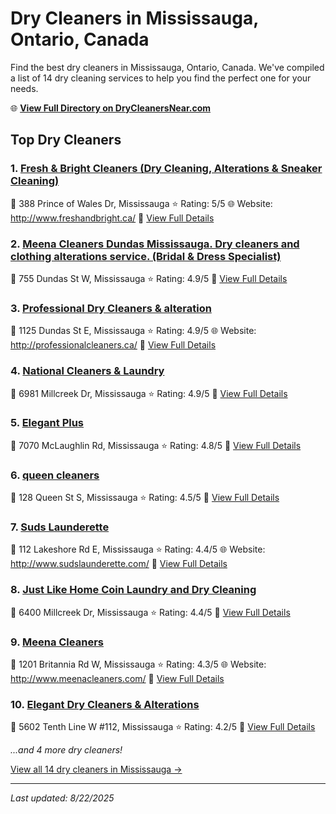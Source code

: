 # Dry Cleaners in Mississauga, Ontario, Canada

Find the best dry cleaners in Mississauga, Ontario, Canada. We've compiled a list of 14 dry cleaning services to help you find the perfect one for your needs.

🌐 **[View Full Directory on DryCleanersNear.com](https://drycleanersnear.com/city/Canada/Ontario/Mississauga)**

## Top Dry Cleaners

### 1. [Fresh & Bright Cleaners (Dry Cleaning, Alterations & Sneaker Cleaning)](https://drycleanersnear.com/dryCleaner/68a67ef3c2af6b6dc01e9498/fresh-bright-cleaners-dry-cleaning-alterations-sneaker-cleaning)
📍 388 Prince of Wales Dr, Mississauga
⭐ Rating: 5/5
🌐 Website: http://www.freshandbright.ca/
🔗 [View Full Details](https://drycleanersnear.com/dryCleaner/68a67ef3c2af6b6dc01e9498/fresh-bright-cleaners-dry-cleaning-alterations-sneaker-cleaning)

### 2. [Meena Cleaners Dundas Mississauga. Dry cleaners and clothing alterations service. (Bridal & Dress Specialist)](https://drycleanersnear.com/dryCleaner/68a67efec2af6b6dc01e94f2/meena-cleaners-dundas-mississauga-dry-cleaners-and-clothing-alterations-service-bridal-dress-specialist)
📍 755 Dundas St W, Mississauga
⭐ Rating: 4.9/5
🔗 [View Full Details](https://drycleanersnear.com/dryCleaner/68a67efec2af6b6dc01e94f2/meena-cleaners-dundas-mississauga-dry-cleaners-and-clothing-alterations-service-bridal-dress-specialist)

### 3. [Professional Dry Cleaners & alteration](https://drycleanersnear.com/dryCleaner/68a67f03c2af6b6dc01e9512/professional-dry-cleaners-alteration)
📍 1125 Dundas St E, Mississauga
⭐ Rating: 4.9/5
🌐 Website: http://professionalcleaners.ca/
🔗 [View Full Details](https://drycleanersnear.com/dryCleaner/68a67f03c2af6b6dc01e9512/professional-dry-cleaners-alteration)

### 4. [National Cleaners & Laundry](https://drycleanersnear.com/dryCleaner/68a67f49c2af6b6dc01e9785/national-cleaners-laundry)
📍 6981 Millcreek Dr, Mississauga
⭐ Rating: 4.9/5
🔗 [View Full Details](https://drycleanersnear.com/dryCleaner/68a67f49c2af6b6dc01e9785/national-cleaners-laundry)

### 5. [Elegant Plus](https://drycleanersnear.com/dryCleaner/68a67f57c2af6b6dc01e980a/elegant-plus)
📍 7070 McLaughlin Rd, Mississauga
⭐ Rating: 4.8/5
🔗 [View Full Details](https://drycleanersnear.com/dryCleaner/68a67f57c2af6b6dc01e980a/elegant-plus)

### 6. [queen cleaners](https://drycleanersnear.com/dryCleaner/68a67f4bc2af6b6dc01e97a5/queen-cleaners)
📍 128 Queen St S, Mississauga
⭐ Rating: 4.5/5
🔗 [View Full Details](https://drycleanersnear.com/dryCleaner/68a67f4bc2af6b6dc01e97a5/queen-cleaners)

### 7. [Suds Launderette](https://drycleanersnear.com/dryCleaner/68a67edcc2af6b6dc01e93cd/suds-launderette)
📍 112 Lakeshore Rd E, Mississauga
⭐ Rating: 4.4/5
🌐 Website: http://www.sudslaunderette.com/
🔗 [View Full Details](https://drycleanersnear.com/dryCleaner/68a67edcc2af6b6dc01e93cd/suds-launderette)

### 8. [Just Like Home Coin Laundry and Dry Cleaning](https://drycleanersnear.com/dryCleaner/68a67f6ec2af6b6dc01e9b04/just-like-home-coin-laundry-and-dry-cleaning)
📍 6400 Millcreek Dr, Mississauga
⭐ Rating: 4.4/5
🔗 [View Full Details](https://drycleanersnear.com/dryCleaner/68a67f6ec2af6b6dc01e9b04/just-like-home-coin-laundry-and-dry-cleaning)

### 9. [Meena Cleaners](https://drycleanersnear.com/dryCleaner/68a67f8cc2af6b6dc01e9bf2/meena-cleaners)
📍 1201 Britannia Rd W, Mississauga
⭐ Rating: 4.3/5
🌐 Website: http://www.meenacleaners.com/
🔗 [View Full Details](https://drycleanersnear.com/dryCleaner/68a67f8cc2af6b6dc01e9bf2/meena-cleaners)

### 10. [Elegant Dry Cleaners & Alterations](https://drycleanersnear.com/dryCleaner/68a67f19c2af6b6dc01e95f2/elegant-dry-cleaners-alterations)
📍 5602 Tenth Line W #112, Mississauga
⭐ Rating: 4.2/5
🔗 [View Full Details](https://drycleanersnear.com/dryCleaner/68a67f19c2af6b6dc01e95f2/elegant-dry-cleaners-alterations)


*...and 4 more dry cleaners!*

[View all 14 dry cleaners in Mississauga →](https://drycleanersnear.com/city/Canada/Ontario/Mississauga)

---

*Last updated: 8/22/2025*
